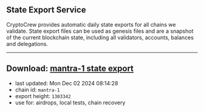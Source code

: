## State Export Service
CryptoCrew provides automatic daily state exports for all chains we validate. State export files can be used as genesis files and are a snapshot of the current blockchain state, including all validators, accounts, balances and delegations.

---
**Download: [mantra-1 state export](https://dl-eu2.ccvalidators.com/SERVICE/mantrachain/mantra-1_export_1303342.json)**
---

- last updated: Mon Dec 02 2024 08:14:28
- chain id: `mantra-1`
- export height: `1303342`
- use for: airdrops, local tests, chain recovery
